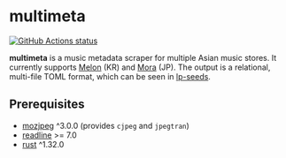# multimeta

[![GitHub Actions status](https://github.com/zaeleus/multimeta/workflows/CI/badge.svg)](https://github.com/zaeleus/multimeta/actions)

**multimeta** is a music metadata scraper for multiple Asian music stores. It
currently supports [Melon] (KR) and [Mora] (JP). The output is a relational,
multi-file TOML format, which can be seen in [lp-seeds].

[Melon]: http://www.melon.com/
[Mora]: http://mora.jp/
[lp-seeds]: https://github.com/zaeleus/lp-seeds

## Prerequisites

  * [mozjpeg] ^3.0.0 (provides `cjpeg` and `jpegtran`)
  * [readline] >= 7.0
  * [rust] ^1.32.0

[mozjpeg]: https://github.com/mozilla/mozjpeg
[readline]: https://tiswww.case.edu/php/chet/readline/rltop.html
[rust]: https://www.rust-lang.org/
